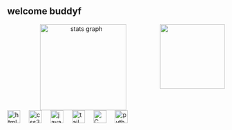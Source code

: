 <h2 align="left">welcome buddyf</h2>
<div align="center"> <img align="right" height="150" src="https://media1.tenor.com/m/2oYs875kVacAAAAd/vermithor-rhaenyra-dragon.gif" />
 <img src="https://github-readme-streak-stats.herokuapp.com/?user=AbderaoufHammouda&theme=bear&hide_border=false&count_private=true&disable_animations=false" height="200" alt="stats graph" />
</div>
<div align="left"> <img src="https://cdn.jsdelivr.net/gh/devicons/devicon/icons/html5/html5-original.svg" height="30" alt="html5 logo" />
<img width="12" />
<img src="https://cdn.jsdelivr.net/gh/devicons/devicon/icons/css3/css3-original.svg" height="30" alt="css3 logo" />
<img width="12" />
<img src="https://cdn.jsdelivr.net/gh/devicons/devicon/icons/javascript/javascript-original.svg" height="30" alt="javascript logo" />
<img width="12" />
<img src="https://cdn.jsdelivr.net/gh/devicons/devicon/icons/tailwindcss/tailwindcss-original-wordmark.svg" height="30" alt="tailwindcss logo" />
<img width="12" />
 <img src="https://cdn.jsdelivr.net/gh/devicons/devicon/icons/c/c-original.svg" height="30" alt="C logo" />
<img width="12" />
<img src="https://cdn.jsdelivr.net/gh/devicons/devicon/icons/python/python-original.svg" height="30" alt="python logo" />
<img width="12" /></div>
